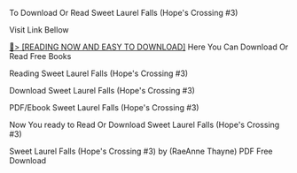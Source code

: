 To Download Or Read Sweet Laurel Falls (Hope's Crossing #3)

Visit Link Bellow

<a href="https://uk.ebookarea.xyz/?book=B0CCSFQKZF">📖&gt; [READING NOW AND EASY TO DOWNLOAD]</a>
Here You Can Download Or Read Free Books

Reading Sweet Laurel Falls (Hope's Crossing #3)

Download Sweet Laurel Falls (Hope's Crossing #3)

PDF/Ebook Sweet Laurel Falls (Hope's Crossing #3)

Now You ready to Read Or Download Sweet Laurel Falls (Hope's Crossing #3)

Sweet Laurel Falls (Hope's Crossing #3) by (RaeAnne Thayne) PDF Free Download
